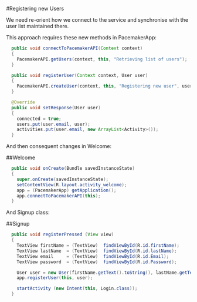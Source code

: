 #Registering new Users

We need re-orient how we connect to the service and synchronise with the user list maintained there.

This approach requires these new methods in PacemakerApp:

~~~java
  public void connectToPacemakerAPI(Context context)
  {
    PacemakerAPI.getUsers(context, this, "Retrieving list of users");
  }

  public void registerUser(Context context, User user)
  {
    PacemakerAPI.createUser(context, this, "Registering new user", user);
  }

  @Override
  public void setResponse(User user)
  {
    connected = true;
    users.put(user.email, user);
    activities.put(user.email, new ArrayList<Activity>());
  }
~~~

And then consequent changes  in Welcome:

##Welcome

~~~java
  public void onCreate(Bundle savedInstanceState)
  {
    super.onCreate(savedInstanceState);
    setContentView(R.layout.activity_welcome);
    app = (PacemakerApp) getApplication();
    app.connectToPacemakerAPI(this);
  }
~~~  

And Signup class:

##Signup

~~~java
  public void registerPressed (View view) 
  {
    TextView firstName = (TextView)  findViewById(R.id.firstName);
    TextView lastName  = (TextView)  findViewById(R.id.lastName);
    TextView email     = (TextView)  findViewById(R.id.Email);
    TextView password  = (TextView)  findViewById(R.id.Password);

    User user = new User(firstName.getText().toString(), lastName.getText().toString(), email.getText().toString(), password.getText().toString());
    app.registerUser(this, user);

    startActivity (new Intent(this, Login.class));
  }
~~~
